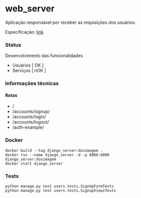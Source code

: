 # web_server

Aplicação responsável por receber as requisições dos usuários.

Especificação: [link](https://github.com/Dosimagem/web_server/tree/main/spec)

### Status

Desenvolvimento das funcionalidades

- Usuários [ OK ]
- Serviços [ nOK ]


### Informações técnicas

#### Rotas

- <domain>/
- <domain>/accounts/signup/
- <domain>/accounts/login/
- <domain>/accounts/logout/
- <domain>/auth-example/

### Docker

```
docker build --tag django_server:dosimagem .
docker run --name django_server -d -p 8000:8000 django_server:dosimagem 
docker start django_server
```

### Tests

```
python manage.py test users.tests.SignUpFormTests
python manage.py test users.tests.SignupViewsTests
```